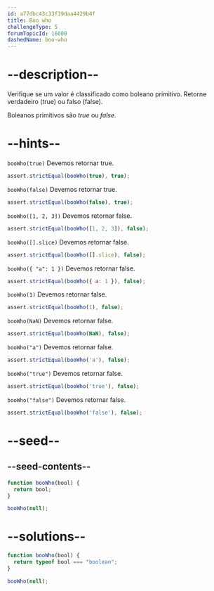 ```yaml
---
id: a77dbc43c33f39daa4429b4f
title: Boo who
challengeType: 5
forumTopicId: 16000
dashedName: boo-who
---
```


# --description--

Verifique se um valor é classificado como boleano primitivo. Retorne verdadeiro (true) ou falso (false).

Boleanos primitivos são *true* ou *false*.

# --hints--

`booWho(true)` Devemos retornar true.

```js
assert.strictEqual(booWho(true), true);
```

`booWho(false)` Devemos retornar true.

```js
assert.strictEqual(booWho(false), true);
```

`booWho([1, 2, 3])` Devemos retornar false.

```js
assert.strictEqual(booWho([1, 2, 3]), false);
```

`booWho([].slice)` Devemos retornar false.

```js
assert.strictEqual(booWho([].slice), false);
```

`booWho({ "a": 1 })` Devemos retornar false.

```js
assert.strictEqual(booWho({ a: 1 }), false);
```

`booWho(1)` Devemos retornar false.

```js
assert.strictEqual(booWho(1), false);
```

`booWho(NaN)` Devemos retornar false.

```js
assert.strictEqual(booWho(NaN), false);
```

`booWho("a")` Devemos retornar false.

```js
assert.strictEqual(booWho('a'), false);
```

`booWho("true")` Devemos retornar false.

```js
assert.strictEqual(booWho('true'), false);
```

`booWho("false")` Devemos retornar false.

```js
assert.strictEqual(booWho('false'), false);
```

# --seed--

## --seed-contents--

```js
function booWho(bool) {
  return bool;
}

booWho(null);
```

# --solutions--

```js
function booWho(bool) {
  return typeof bool === "boolean";
}

booWho(null);
```
